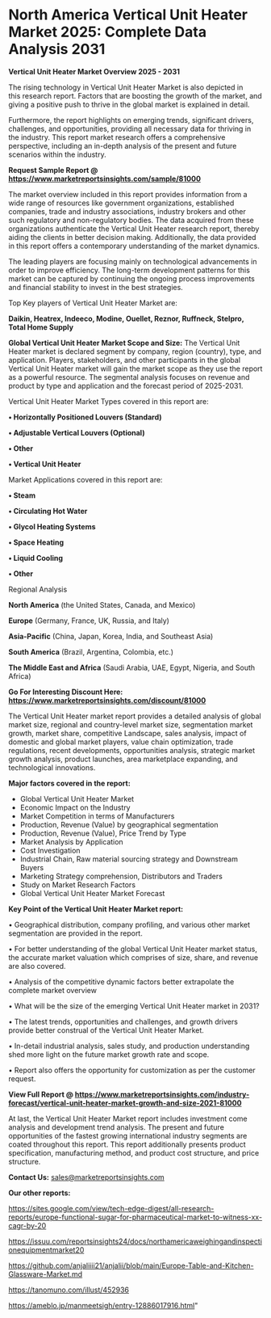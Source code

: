 # North America Vertical Unit Heater Market 2025: Complete Data Analysis 2031

<Strong> Vertical Unit Heater Market Overview 2025 - 2031</strong>

The rising technology in Vertical Unit Heater Market is also depicted in this research report. Factors that are boosting the growth of the market, and giving a positive push to thrive in the global market is explained in detail.

Furthermore, the report highlights on emerging trends, significant drivers, challenges, and opportunities, providing all necessary data for thriving in the industry. This report market research offers a comprehensive perspective, including an in-depth analysis of the present and future scenarios within the industry.

<strong>Request Sample Report @ <a href=https://www.marketreportsinsights.com/sample/81000>https://www.marketreportsinsights.com/sample/81000</a></strong>

The market overview included in this report provides information from a wide range of resources like government organizations, established companies, trade and industry associations, industry brokers and other such regulatory and non-regulatory bodies. The data acquired from these organizations authenticate the Vertical Unit Heater research report, thereby aiding the clients in better decision making. Additionally, the data provided in this report offers a contemporary understanding of the market dynamics.

The leading players are focusing mainly on technological advancements in order to improve efficiency. The long-term development patterns for this market can be captured by continuing the ongoing process improvements and financial stability to invest in the best strategies.

Top Key players of Vertical Unit Heater Market are:

<strong>Daikin, Heatrex, Indeeco, Modine, Ouellet, Reznor, Ruffneck, Stelpro, Total Home Supply</strong>

<strong><b>Global Vertical Unit Heater Market Scope and Size:</b></strong>
The Vertical Unit Heater market is declared segment by company, region (country), type, and application. Players, stakeholders, and other participants in the global Vertical Unit Heater market will gain the market scope as they use the report as a powerful resource. The segmental analysis focuses on revenue and product by type and application and the forecast period of 2025-2031.

Vertical Unit Heater Market Types covered in this report are:

<strong>• Horizontally Positioned Louvers (Standard)

• Adjustable Vertical Louvers (Optional)

• Other

• Vertical Unit Heater</strong>

Market Applications covered in this report are:

<strong>• Steam

• Circulating Hot Water

• Glycol Heating Systems

• Space Heating

• Liquid Cooling

• Other</strong> 

Regional Analysis

<strong>North America</strong> (the United States, Canada, and Mexico)

<strong>Europe</strong> (Germany, France, UK, Russia, and Italy)

<strong>Asia-Pacific</strong> (China, Japan, Korea, India, and Southeast Asia)

<strong>South America</strong> (Brazil, Argentina, Colombia, etc.)

<strong>The Middle East and Africa</strong> (Saudi Arabia, UAE, Egypt, Nigeria, and South Africa)

<strong>Go For Interesting Discount Here: <a href=https://www.marketreportsinsights.com/discount/81000>https://www.marketreportsinsights.com/discount/81000</a></strong>

The Vertical Unit Heater market report provides a detailed analysis of global market size, regional and country-level market size, segmentation market growth, market share, competitive Landscape, sales analysis, impact of domestic and global market players, value chain optimization, trade regulations, recent developments, opportunities analysis, strategic market growth analysis, product launches, area marketplace expanding, and technological innovations.

<strong><b>Major factors covered in the report:</b></strong>
<ul>
  <li>Global Vertical Unit Heater Market </li>
  <li>Economic Impact on the Industry</li>
  <li>Market Competition in terms of Manufacturers</li>
  <li>Production, Revenue (Value) by geographical segmentation</li>
  <li>Production, Revenue (Value), Price Trend by Type</li>
  <li>Market Analysis by Application</li>
  <li>Cost Investigation</li>
  <li>Industrial Chain, Raw material sourcing strategy and Downstream Buyers</li>
  <li>Marketing Strategy comprehension, Distributors and Traders</li>
  <li>Study on Market Research Factors</li>
  <li>Global Vertical Unit Heater Market Forecast</li>
</ul>

<strong><b>Key Point of the Vertical Unit Heater Market report:</b></strong>

• Geographical distribution, company profiling, and various other market segmentation are provided in the report.

• For better understanding of the global Vertical Unit Heater market status, the accurate market valuation which comprises of size, share, and revenue are also covered.

• Analysis of the competitive dynamic factors better extrapolate the complete market overview

• What will be the size of the emerging Vertical Unit Heater market in 2031?

• The latest trends, opportunities and challenges, and growth drivers provide better construal of the Vertical Unit Heater Market.

• In-detail industrial analysis, sales study, and production understanding shed more light on the future market growth rate and scope.

• Report also offers the opportunity for customization as per the customer request.

<strong><b>View Full Report @ <a href=https://www.marketreportsinsights.com/industry-forecast/vertical-unit-heater-market-growth-and-size-2021-81000>https://www.marketreportsinsights.com/industry-forecast/vertical-unit-heater-market-growth-and-size-2021-81000</a></b></strong>


At last, the Vertical Unit Heater Market report includes investment come analysis and development trend analysis. The present and future opportunities of the fastest growing international industry segments are coated throughout this report. This report additionally presents product specification, manufacturing method, and product cost structure, and price structure.

<strong>Contact Us:</strong>
sales@marketreportsinsights.com

<strong>Our other reports:</strong>

<a href=https://sites.google.com/view/tech-edge-digest/all-research-reports/europe-functional-sugar-for-pharmaceutical-market-to-witness-xx-cagr-by-20>https://sites.google.com/view/tech-edge-digest/all-research-reports/europe-functional-sugar-for-pharmaceutical-market-to-witness-xx-cagr-by-20</a>

<a href=https://issuu.com/reportsinsights24/docs/northamericaweighingandinspectionequipmentmarket20>https://issuu.com/reportsinsights24/docs/northamericaweighingandinspectionequipmentmarket20</a>

<a href=https://github.com/anjaliiii21/anjalii/blob/main/Europe-Table-and-Kitchen-Glassware-Market.md>https://github.com/anjaliiii21/anjalii/blob/main/Europe-Table-and-Kitchen-Glassware-Market.md</a>

<a href=https://tanomuno.com/illust/452936>https://tanomuno.com/illust/452936</a>

<a href=https://ameblo.jp/manmeetsigh/entry-12886017916.html>https://ameblo.jp/manmeetsigh/entry-12886017916.html</a>"

